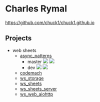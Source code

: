 Charles Rymal
=============

https://github.com/chuck1/chuck1.github.io

Projects
--------

- web sheets
  - [async_patterns](https://github.com/chuck1/async_patterns)
    - master ![](https://travis-ci.org/chuck1/async_patterns.svg?branch=master)
      ![](https://codecov.io/gh/chuck1/async_patterns/branch/master/graph/badge.svg)
    - dev ![](https://travis-ci.org/chuck1/async_patterns.svg?branch=dev)
      ![](https://codecov.io/gh/chuck1/async_patterns/branch/dev/graph/badge.svg)
  - [codemach](https://github.com/chuck1/codemach)
  - [ws_storage](https://github.com/chuck1/ws_storage)
  - [ws_sheets](https://github.com/chuck1/ws_sheets)
  - [ws_sheets_server](https://github.com/chuck1/ws_sheets_server)
  - [ws_web_aiohttp](https://github.com/chuck1/ws_web_aiohttp)


